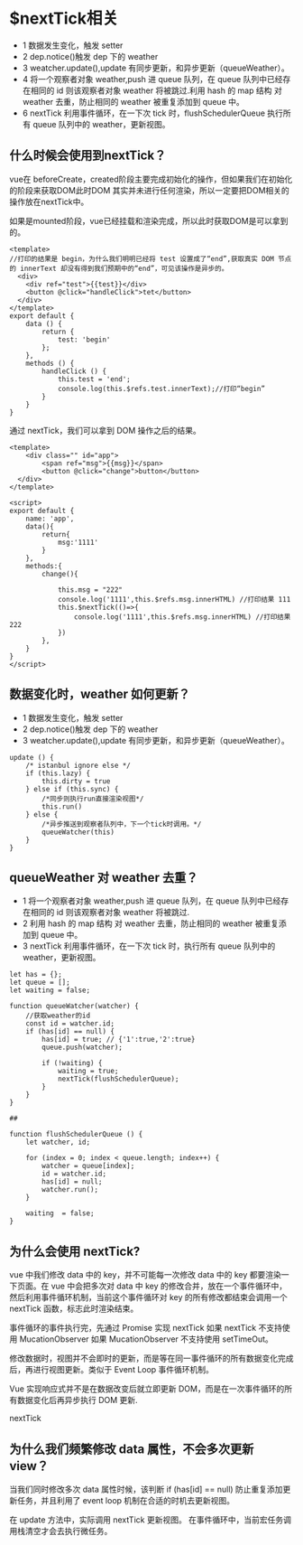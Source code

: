# $nextTick相关

- 1 数据发生变化，触发 setter
- 2 dep.notice()触发 dep 下的 weather
- 3 weatcher.update(),update 有同步更新，和异步更新（queueWeather）。
- 4 将一个观察者对象 weather,push 进 queue 队列，在 queue 队列中已经存在相同的 id 则该观察者对象 weather 将被跳过.利用 hash 的 map 结构 对 weather 去重，防止相同的 weather 被重复添加到 queue 中。
- 6 nextTick 利用事件循环，在一下次 tick 时，flushSchedulerQueue 执行所有 queue 队列中的 weather，更新视图。

## 什么时候会使用到nextTick？

vue在 beforeCreate，created阶段主要完成初始化的操作，但如果我们在初始化的阶段来获取DOM此时DOM 其实并未进行任何渲染，所以一定要把DOM相关的操作放在nextTick中。

如果是mounted阶段，vue已经挂载和渲染完成，所以此时获取DOM是可以拿到的。

```
<template>
//打印的结果是 begin，为什么我们明明已经将 test 设置成了“end”,获取真实 DOM 节点的 innerText 却没有得到我们预期中的“end”，可见该操作是异步的。
  <div>
    <div ref="test">{{test}}</div>
    <button @click="handleClick">tet</button>
  </div>
</template>
export default {
    data () {
        return {
            test: 'begin'
        };
    },
    methods () {
        handleClick () {
            this.test = 'end';
            console.log(this.$refs.test.innerText);//打印“begin”
        }
    }
}

```

通过 nextTick，我们可以拿到 DOM 操作之后的结果。

```
<template>
	<div class="" id="app">
		<span ref="msg">{{msg}}</span>
	    <button @click="change">button</button>
  </div>
</template>

<script>
export default {
	name: 'app',
	data(){
		return{
			msg:'1111'
		}
	},
	methods:{
		change(){

            this.msg = "222"
            console.log('1111',this.$refs.msg.innerHTML) //打印结果 111
			this.$nextTick(()=>{
				console.log('1111',this.$refs.msg.innerHTML) //打印结果 222
			})
		},
	}
}
</script>
```

## 数据变化时，weather 如何更新？

- 1 数据发生变化，触发 setter
- 2 dep.notice()触发 dep 下的 weather
- 3 weatcher.update(),update 有同步更新，和异步更新（queueWeather）。

```
update () {
    /* istanbul ignore else */
    if (this.lazy) {
        this.dirty = true
    } else if (this.sync) {
        /*同步则执行run直接渲染视图*/
        this.run()
    } else {
        /*异步推送到观察者队列中，下一个tick时调用。*/
        queueWatcher(this)
    }
}
```

## queueWeather 对 weather 去重？

- 1 将一个观察者对象 weather,push 进 queue 队列，在 queue 队列中已经存在相同的 id 则该观察者对象 weather 将被跳过.
- 2 利用 hash 的 map 结构 对 weather 去重，防止相同的 weather 被重复添加到 queue 中。
- 3 nextTick 利用事件循环，在一下次 tick 时，执行所有 queue 队列中的 weather，更新视图。

```
let has = {};
let queue = [];
let waiting = false;

function queueWatcher(watcher) {
    //获取weather的id
    const id = watcher.id;
    if (has[id] == null) {
        has[id] = true; // {'1':true,'2':true}
        queue.push(watcher);

        if (!waiting) {
            waiting = true;
            nextTick(flushSchedulerQueue);
        }
    }
}

## 

function flushSchedulerQueue () {
    let watcher, id;

    for (index = 0; index < queue.length; index++) {
        watcher = queue[index];
        id = watcher.id;
        has[id] = null;
        watcher.run();
    }

    waiting  = false;
}
```

## 为什么会使用 nextTick?

vue 中我们修改 data 中的 key，并不可能每一次修改 data 中的 key 都要渲染一下页面。在 vue 中会把多次对 data 中 key 的修改合并，放在一个事件循环中，然后利用事件循环机制，当前这个事件循环对 key 的所有修改都结束会调用一个 nextTick 函数，标志此时渲染结束。

事件循环的事件执行完，先通过 Promise 实现 nextTick 如果 nextTick 不支持使用 MucationObserver 如果 MucationObserver 不支持使用 setTimeOut。

修改数据时，视图并不会即时的更新，而是等在同一事件循环的所有数据变化完成后，再进行视图更新。类似于 Event Loop 事件循环机制。

Vue 实现响应式并不是在数据改变后就立即更新 DOM，而是在一次事件循环的所有数据变化后再异步执行 DOM 更新.

nextTick

## 为什么我们频繁修改 data 属性，不会多次更新 view？

当我们同时修改多次 data 属性时候，该判断 if (has[id] == null) 防止重复添加更新任务，并且利用了 event loop 机制在合适的时机去更新视图。

在 update 方法中，实际调用 nextTick 更新视图。
在事件循环中，当前宏任务调用栈清空才会去执行微任务。
